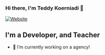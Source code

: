 ### Hi there, I'm Teddy Koerniadi 👋

[![Website](https://image.flaticon.com/icons/png/16/117/117965.png)](https://teddykoerniadi.github.io/plain-html/index.html)


## I'm a Developer, and Teacher

- 🔭 I’m currently working on a agency!

<!--
**teddyKoerniadi/teddyKoerniadi** is a ✨ _special_ ✨ repository because its `README.md` (this file) appears on your GitHub profile.

Here are some ideas to get you started:

- 🔭 I’m currently working on ...
- 🌱 I’m currently learning ...
- 👯 I’m looking to collaborate on ...
- 🤔 I’m looking for help with ...
- 💬 Ask me about ...
- 📫 How to reach me: ...
- 😄 Pronouns: ...
- ⚡ Fun fact: ...
-->

